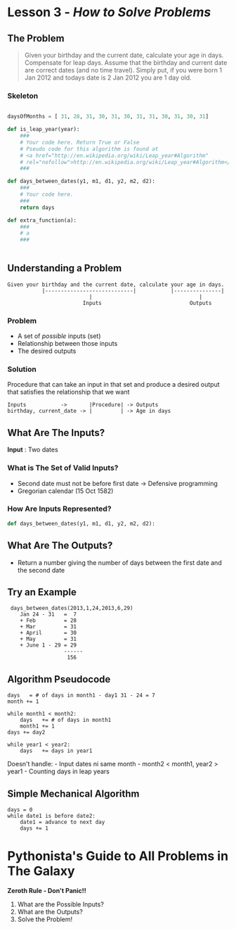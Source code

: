 # Lesson 3 - _How to Solve Problems_


## The Problem
> Given your birthday and the current date, calculate your age in days. Compensate for leap days. Assume that the birthday and current date are correct dates (and no time travel). Simply put, if you were born 1 Jan 2012 and todays date is 2 Jan 2012 you are 1 day old.

### Skeleton
```python

daysOfMonths = [ 31, 28, 31, 30, 31, 30, 31, 31, 30, 31, 30, 31]

def is_leap_year(year):
    ###
    # Your code here. Return True or False
    # Pseudo code for this algorithm is found at
    # <a href="http://en.wikipedia.org/wiki/Leap_year#Algorithm" 
    # rel="nofollow">http://en.wikipedia.org/wiki/Leap_year#Algorithm</a>
    ###

def days_between_dates(y1, m1, d1, y2, m2, d2):
    ###
    # Your code here.
    ###
    return days

def extra_function(a):
    ###
    # a
    ###
    
```
## Understanding a Problem
```
Given your birthday and the current date, calculate your age in days.
           |----------------------------|           |---------------|
                          |                                  |
                        Inputs                            Outputs
```
### Problem
- A set of _possible_ inputs (set)
- Relationship between those inputs 
- The desired outputs

### Solution
Procedure that can take an input in that set and produce a desired output that satisfies the relationship that we want
```
Inputs           ->       |Procedure| -> Outputs
birthday, current_date -> |         | -> Age in days
```

## What Are The Inputs?
 **Input** : Two dates
 
### What is The Set of Valid Inputs?
- Second date must not be before first date  -> Defensive programming
- Gregorian calendar (15 Oct 1582)

### How Are Inputs Represented?
```python
def days_between_dates(y1, m1, d1, y2, m2, d2):
```

## What Are The Outputs?

- Return a number giving the number of days between the first date and the second date

## Try an Example
``` 
 days_between_dates(2013,1,24,2013,6,29)
    Jan 24 - 31   =  7
    + Feb         = 28
    + Mar         = 31
    + April       = 30
    + May         = 31
    + June 1 - 29 = 29
                  ------
                   156
```

## Algorithm Pseudocode
``` 
days   = # of days in month1 - day1 31 - 24 = 7
month += 1

while month1 < month2:
    days   += # of days in month1
    month1 += 1
days += day2
 
while year1 < year2:
    days   += days in year1    
```
Doesn't handle:
    - Input dates ni same month
    - month2 < month1, year2 > year1
    - Counting days in leap years

## Simple Mechanical Algorithm
``` 
days = 0 
while date1 is before date2:
    date1 = advance to next day
    days += 1
```
# Pythonista's Guide to All Problems in The Galaxy
**Zeroth Rule - Don't Panic!!**
1. What are the Possible Inputs?
2. What are the Outputs?
3. Solve the Problem!